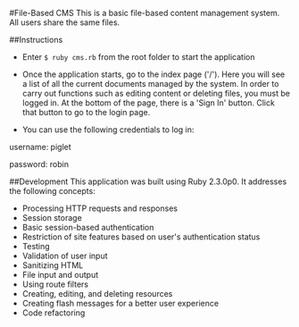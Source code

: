 #File-Based CMS
This is a basic file-based content management system.  All users share the same files.


##Instructions

* Enter `$ ruby cms.rb` from the root folder to start the application

* Once the application starts, go to the index page ('/').  Here you will see a list of all the current documents managed by the system.  In order to carry out functions such as editing content or deleting files, you must be logged in.  At the bottom of the page, there is a 'Sign In' button.  Click that button to go to the login page.

* You can use the following credentials to log in:  

username: piglet 

password: robin



##Development
This application was built using Ruby 2.3.0p0.  It addresses the following concepts:

- Processing HTTP requests and responses
- Session storage
- Basic session-based authentication
- Restriction of site features based on user's authentication status
- Testing
- Validation of user input
- Sanitizing HTML
- File input and output
- Using route filters
- Creating, editing, and deleting resources
- Creating flash messages for a better user experience
- Code refactoring
